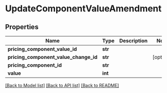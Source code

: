 # UpdateComponentValueAmendment

## Properties
Name | Type | Description | Notes
------------ | ------------- | ------------- | -------------
**pricing_component_value_id** | **str** |  | 
**pricing_component_value_change_id** | **str** |  | [optional] 
**pricing_component_id** | **str** |  | 
**value** | **int** |  | 

[[Back to Model list]](../README.md#documentation-for-models) [[Back to API list]](../README.md#documentation-for-api-endpoints) [[Back to README]](../README.md)

